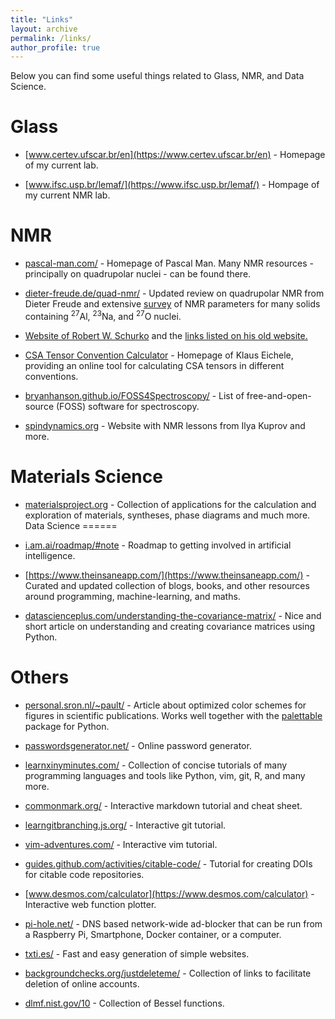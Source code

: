 ```yaml
---
title: "Links"
layout: archive
permalink: /links/
author_profile: true
---
```


Below you can find some useful things related to Glass, NMR, and Data Science.

Glass
======

 - [www.certev.ufscar.br/en](https://www.certev.ufscar.br/en) - Homepage of my current lab.

 - [www.ifsc.usp.br/lemaf/](https://www.ifsc.usp.br/lemaf/) - Hompage of my current NMR lab.

NMR
======

 - [pascal-man.com/](https://www.pascal-man.com/) - Homepage of Pascal Man. Many NMR resources - principally on quadrupolar nuclei - can be found there. 

 - [dieter-freude.de/quad-nmr/](https://www.dieter-freude.de/quad-nmr/) - Updated review on quadrupolar NMR from Dieter Freude and extensive [survey](https://www.dieter-freude.de/quad-nmr/8.pdf) of NMR parameters for many solids containing $^{27}$Al, $^{23}$Na, and $^{27}$O nuclei.

 - [Website of Robert W. Schurko](https://www.chem.fsu.edu/~schurko/) and the [links listed on his old website.](http://schurko.cs.uwindsor.ca/Links/index.html)

 - [CSA Tensor Convention Calculator](http://anorganik.uni-tuebingen.de/klaus/nmr/index.php?p=conventions/csa/csa) - Homepage of Klaus Eichele, providing an online tool for calculating CSA tensors in different conventions.

 - [bryanhanson.github.io/FOSS4Spectroscopy/](https://bryanhanson.github.io/FOSS4Spectroscopy/) - List of free-and-open-source (FOSS) software for spectroscopy.

 - [spindynamics.org](https://spindynamics.org/group/?page_id=18) - Website with NMR lessons from Ilya Kuprov and more.

Materials Science
======

- [materialsproject.org](https://materialsproject.org) - Collection of applications for the calculation and exploration of materials, syntheses, phase diagrams and much more.
Data Science
======

 - [i.am.ai/roadmap/#note](https://i.am.ai/roadmap/#note) - Roadmap to getting involved in artificial intelligence.

 - [https://www.theinsaneapp.com/](https://www.theinsaneapp.com/) - Curated and updated collection of blogs, books, and other resources around programming, machine-learning, and maths.

 - [datascienceplus.com/understanding-the-covariance-matrix/](https://datascienceplus.com/understanding-the-covariance-matrix/) - Nice and short article on understanding and creating covariance matrices using Python.

Others
======

 - [personal.sron.nl/~pault/](https://personal.sron.nl/~pault/) - Article about optimized color schemes for figures in scientific publications. Works well together with the [palettable](https://jiffyclub.github.io/palettable/) package for Python.

 - [passwordsgenerator.net/](https://passwordsgenerator.net/) - Online password generator.

 - [learnxinyminutes.com/](https://learnxinyminutes.com/) - Collection of concise tutorials of many programming languages and tools like Python, vim, git, R, and many more.

 - [commonmark.org/](https://commonmark.org/) - Interactive markdown tutorial and cheat sheet.

 - [learngitbranching.js.org/](https://learngitbranching.js.org/) - Interactive git tutorial.

 - [vim-adventures.com/](https://vim-adventures.com/) - Interactive vim tutorial.

 - [guides.github.com/activities/citable-code/](https://guides.github.com/activities/citable-code/) - Tutorial for creating DOIs for citable code repositories.

 - [www.desmos.com/calculator](https://www.desmos.com/calculator) - Interactive web function plotter.

 - [pi-hole.net/](https://pi-hole.net/) - DNS based network-wide ad-blocker that can be run from a Raspberry Pi, Smartphone, Docker container, or a computer.

 - [txti.es/](http://txti.es/) - Fast and easy generation of simple websites.

 - [backgroundchecks.org/justdeleteme/](https://backgroundchecks.org/justdeleteme/) - Collection of links to facilitate deletion of online accounts.

 - [dlmf.nist.gov/10](https://dlmf.nist.gov/10) - Collection of Bessel functions.